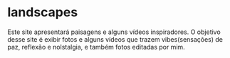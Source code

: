 # landscapes
Este site apresentará paisagens e alguns vídeos inspiradores. O objetivo desse site é exibir fotos e alguns vídeos que trazem vibes(sensações) de paz, reflexão e nolstalgia, e também fotos editadas por mim.
